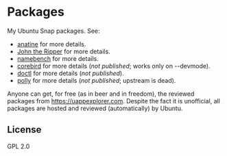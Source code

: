 Packages
=============

My Ubuntu Snap packages. See:

- [anatine](https://github.com/sindresorhus/anatine) for more details.
- [John the Ripper](https://github.com/magnumripper/JohnTheRipper) for more details.
- [namebench](https://code.google.com/archive/p/namebench) for more details.
- [corebird](https://github.com/baedert/corebird) for more details (*not published*; works only on --devmode).
- [doctl](https://github.com/digitalocean/doctl) for more details (*not published*).
- [polly](https://launchpad.net/polly) for more details (*not published*; upstream is dead).

Anyone can get, for free (as in beer and in freedom), the reviewed packages from https://uappexplorer.com. Despite the fact it is unofficial, all packages are hosted and reviewed (automatically) by Ubuntu.

## License

GPL 2.0
